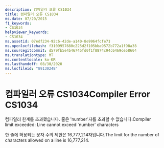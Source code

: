 ```yaml
---
description: 컴파일러 오류 CS1034
title: 컴파일러 오류 CS1034
ms.date: 07/20/2015
f1_keywords:
- CS1034
helpviewer_keywords:
- CS1034
ms.assetid: 07edf234-92c6-42de-a140-8e9964fcfe71
ms.openlocfilehash: f3109957680c225d2f105bba9572b772a1f98a38
ms.sourcegitcommit: d579fb5e4b46745fd0f1f8874c94c6469ce58604
ms.translationtype: MT
ms.contentlocale: ko-KR
ms.lasthandoff: 08/30/2020
ms.locfileid: "89130248"
---
```

# <a name="compiler-error-cs1034"></a><span data-ttu-id="ab5be-103">컴파일러 오류 CS1034</span><span class="sxs-lookup"><span data-stu-id="ab5be-103">Compiler Error CS1034</span></span>
<span data-ttu-id="ab5be-104">컴파일러 한계를 초과했습니다. 줄은 'number'자를 초과할 수 없습니다.</span><span class="sxs-lookup"><span data-stu-id="ab5be-104">Compiler limit exceeded: Line cannot exceed 'number' characters</span></span>  
  
 <span data-ttu-id="ab5be-105">한 줄에 허용되는 문자 수의 제한은 16,777,214자입니다.</span><span class="sxs-lookup"><span data-stu-id="ab5be-105">The limit for the number of characters allowed on a line is 16,777,214.</span></span>
